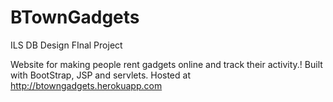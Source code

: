 # BTownGadgets
ILS DB Design FInal Project

Website for making people rent gadgets online and track their activity.!
Built with BootStrap, JSP and servlets.
Hosted at http://btowngadgets.herokuapp.com
